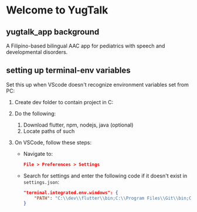 # Welcome to YugTalk

## yugtalk_app background

A Filipino-based bilingual AAC app for pediatrics with speech and developmental disorders.

## setting up terminal-env variables

Set this up when VScode doesn't recognize environment variables set from PC:

1. Create dev folder to contain project in C:
2. Do the following:
    1. Download flutter, npm, nodejs, java (optional)
    2. Locate paths of such
3. On VSCode, follow these steps:

   - Navigate to:

     ```json
     File > Preferences > Settings
     ```

   - Search for settings and enter the following code if it doesn't exist in `settings.json`:

     ```json
     "terminal.integrated.env.windows": {
         "PATH": "C:\\dev\\flutter\\bin;C:\\Program Files\\Git\\bin;C:\\dev\\flutter\\bin\\cache\\dart-sdk\\bin;C:\\Users\\*user*\\AppData\\Local\\Pub\\Cache\\bin;C:\\Users\\*user*\\AppData\\Roaming\\npm;C:\\Program Files\\nodejs;C:\\WINDOWS\\system32;C:\\Users\\*user*\\AppData\\Roaming\\Microsoft\\Windows\\Start Menu\\Programs\\Windows PowerShell;C:\\Program Files\\Java\\jdk-11\\bin"
     }
     ```
